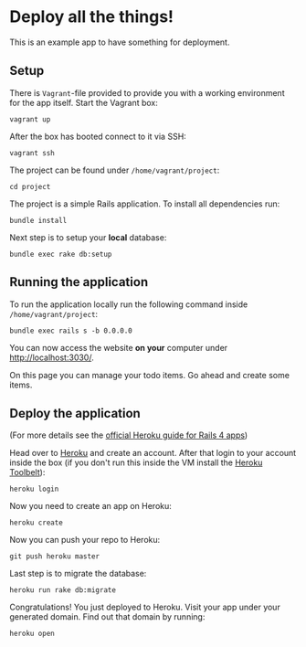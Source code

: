 # Deploy all the things!

This is an example app to have something for deployment.

## Setup

There is `Vagrant`-file provided to provide you with a working environment for the app itself. Start the Vagrant box:

```
vagrant up
```

After the box has booted connect to it via SSH:

```
vagrant ssh
```

The project can be found under `/home/vagrant/project`:

```
cd project
```

The project is a simple Rails application. To install all dependencies run:

```
bundle install
```

Next step is to setup your **local** database:

```
bundle exec rake db:setup
```

## Running the application

To run the application locally run the following command inside `/home/vagrant/project`:

```
bundle exec rails s -b 0.0.0.0
```

You can now access the website **on your** computer under <http://localhost:3030/>.

On this page you can manage your todo items. Go ahead and create some items.


## Deploy the application

(For more details see the [official Heroku guide for Rails 4 apps](https://devcenter.heroku.com/articles/getting-started-with-rails4))

Head over to [Heroku](http://heroku.com/) and create an account. After that login to your account inside
the box (if you don't run this inside the VM install the [Heroku Toolbelt](https://toolbelt.heroku.com/)):

```
heroku login
```

Now you need to create an app on Heroku:

```
heroku create
```

Now you can push your repo to Heroku:

```
git push heroku master
```

Last step is to migrate the database:

```
heroku run rake db:migrate
```

Congratulations! You just deployed to Heroku. Visit your app under your generated domain. Find out that domain by running:

```
heroku open
```
